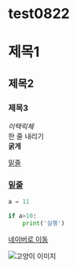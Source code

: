 # test0822
# 제목1
## 제목2
### 제목3

*이택릭체* <br>
한 줄 내리기 <br>
<b>굵게</b> <br>

<u>밑줄</u><br>

### <u>밑줄</u>

```python
a = 11

if a>10:
    print('실행')
```

[네이버로 이동](https://www.naver.com/) <br>

![고양이 이미지](https://www.fitpetmall.com/wp-content/uploads/2023/10/230420-0668-1.png)

